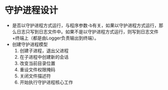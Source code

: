 # 守护进程设计

- 是否以守护进程方式运行，与程序参数-b有关，如果以守护进程方式运行，那么日志只写到日志文件中。如果不是以守护进程方式运行，则写到日志文件+终端上（都是由Logger负责输出到终端）。
- 创建守护进程模型
  1. 创建子进程，退出父进程
  2. 在子进程中创建新的会话
  3. 改变当前目录位置
  4. 重设文件权限掩码
  5. 关闭文件描述符
  6. 开始执行守护进程核心工作